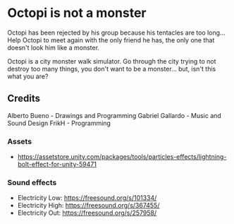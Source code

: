 # Octopi is not a monster

Octopi has been rejected by his group because his tentacles are too long... Help Octopi to meet again with the only friend he has, the only one that doesn't look him like a monster.

Octopi is a city monster walk simulator. Go through the city trying to not destroy too many things, you don't want to be a monster... but, isn't this what you are?

## Credits

Alberto Bueno - Drawings and Programming
Gabriel Gallardo - Music and Sound Design
FrikH - Programming

### Assets

- https://assetstore.unity.com/packages/tools/particles-effects/lightning-bolt-effect-for-unity-59471

### Sound effects

- Electricity Low: https://freesound.org/s/101334/
- Electricity High: https://freesound.org/s/367455/
- Electricity Out: https://freesound.org/s/257958/
